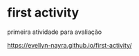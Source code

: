 # first activity 
 primeira atividade para avaliação

https://evellyn-nayra.github.io/first-activity/
